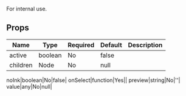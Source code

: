 For internal use.

Props
-----

Name | Type | Required | Default | Description
-----|------|----------|---------|------------
active|boolean|No|false|
children|Node|No|null|

noInk|boolean|No|false|
onSelect|function|Yes||
preview|string|No|''|
value|any|No|null|